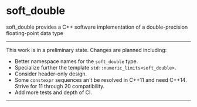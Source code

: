 # soft_double
soft_double provides a C++ software implementation of a double-precision floating-point data type

---

This work is in a preliminary state. Changes are planned including:
  - Better namespace names for the `soft_double` type.
  - Specialize further the template `std::numeric_limits<soft_double>`.
  - Consider header-only design.
  - Some `constexpr` sequences an't be resolved in C++11 and need C++14. Strive for 11 through 20 compatibility.
  - Add more tests and depth of CI.

---
